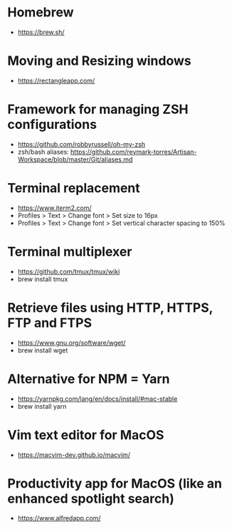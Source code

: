 # Homebrew
- https://brew.sh/

# Moving and Resizing windows
- https://rectangleapp.com/

# Framework for managing ZSH configurations
- https://github.com/robbyrussell/oh-my-zsh
- zsh/bash aliases: https://github.com/reymark-torres/Artisan-Workspace/blob/master/Git/aliases.md

# Terminal replacement
- https://www.iterm2.com/
- Profiles > Text > Change font > Set size to 16px
- Profiles > Text > Change font > Set vertical character spacing to 150%

# Terminal multiplexer
- https://github.com/tmux/tmux/wiki
- brew install tmux

# Retrieve files using HTTP, HTTPS, FTP and FTPS
- https://www.gnu.org/software/wget/
- brew install wget

# Alternative for NPM = Yarn
- https://yarnpkg.com/lang/en/docs/install/#mac-stable
- brew install yarn

# Vim text editor for MacOS
- https://macvim-dev.github.io/macvim/

# Productivity app for MacOS (like an enhanced spotlight search)
- https://www.alfredapp.com/
